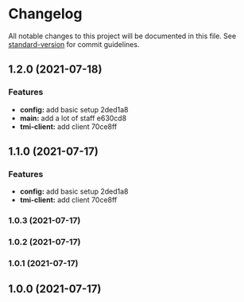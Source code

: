 # Changelog

All notable changes to this project will be documented in this file. See [standard-version](https://github.com/conventional-changelog/standard-version) for commit guidelines.

## 1.2.0 (2021-07-18)


### Features

* **config:** add basic setup 2ded1a8
* **main:** add a lot of staff e630cd8
* **tmi-client:** add client 70ce8ff

## 1.1.0 (2021-07-17)


### Features

* **config:** add basic setup 2ded1a8
* **tmi-client:** add client 70ce8ff

### 1.0.3 (2021-07-17)

### 1.0.2 (2021-07-17)

### 1.0.1 (2021-07-17)

## 1.0.0 (2021-07-17)
